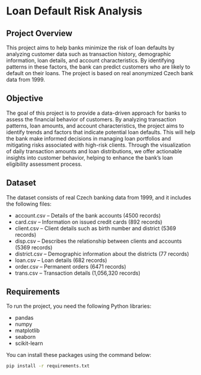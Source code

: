 # Loan Default Risk Analysis
## Project Overview
This project aims to help banks minimize the risk of loan defaults by analyzing customer data such as transaction history, demographic information, loan details, and account characteristics. By identifying patterns in these factors, the bank can predict customers who are likely to default on their loans. The project is based on real anonymized Czech bank data from 1999.

## Objective
The goal of this project is to provide a data-driven approach for banks to assess the financial behavior of customers. By analyzing transaction patterns, loan amounts, and account characteristics, the project aims to identify trends and factors that indicate potential loan defaults. This will help the bank make informed decisions in managing loan portfolios and mitigating risks associated with high-risk clients. Through the visualization of daily transaction amounts and loan distributions, we offer actionable insights into customer behavior, helping to enhance the bank’s loan eligibility assessment process.



## Dataset
The dataset consists of real Czech banking data from 1999, and it includes the following files:

- account.csv – Details of the bank accounts (4500 records)
- card.csv – Information on issued credit cards (892 records)
- client.csv – Client details such as birth number and district (5369 records)
- disp.csv – Describes the relationship between clients and accounts (5369 records)
- district.csv – Demographic information about the districts (77 records)
- loan.csv – Loan details (682 records)
- order.csv – Permanent orders (6471 records)
- trans.csv – Transaction details (1,056,320 records)

## Requirements
To run the project, you need the following Python libraries:

- pandas
- numpy
- matplotlib
- seaborn
- scikit-learn

You can install these packages using the command below:
```bash
pip install -r requirements.txt
